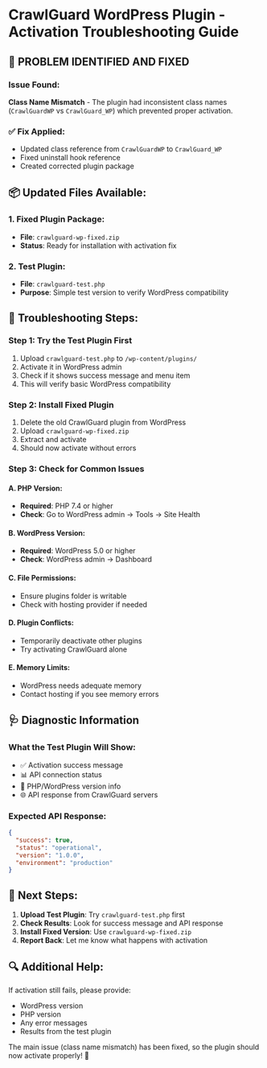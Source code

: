 # CrawlGuard WordPress Plugin - Activation Troubleshooting Guide

## 🚨 PROBLEM IDENTIFIED AND FIXED

### Issue Found:
**Class Name Mismatch** - The plugin had inconsistent class names (`CrawlGuardWP` vs `CrawlGuard_WP`) which prevented proper activation.

### ✅ Fix Applied:
- Updated class reference from `CrawlGuardWP` to `CrawlGuard_WP`
- Fixed uninstall hook reference
- Created corrected plugin package

## 📦 Updated Files Available:

### 1. Fixed Plugin Package:
- **File**: `crawlguard-wp-fixed.zip`
- **Status**: Ready for installation with activation fix

### 2. Test Plugin:
- **File**: `crawlguard-test.php` 
- **Purpose**: Simple test version to verify WordPress compatibility

## 🔧 Troubleshooting Steps:

### Step 1: Try the Test Plugin First
1. Upload `crawlguard-test.php` to `/wp-content/plugins/`
2. Activate it in WordPress admin
3. Check if it shows success message and menu item
4. This will verify basic WordPress compatibility

### Step 2: Install Fixed Plugin
1. Delete the old CrawlGuard plugin from WordPress
2. Upload `crawlguard-wp-fixed.zip` 
3. Extract and activate
4. Should now activate without errors

### Step 3: Check for Common Issues

#### A. PHP Version:
- **Required**: PHP 7.4 or higher
- **Check**: Go to WordPress admin → Tools → Site Health

#### B. WordPress Version:
- **Required**: WordPress 5.0 or higher  
- **Check**: WordPress admin → Dashboard

#### C. File Permissions:
- Ensure plugins folder is writable
- Check with hosting provider if needed

#### D. Plugin Conflicts:
- Temporarily deactivate other plugins
- Try activating CrawlGuard alone

#### E. Memory Limits:
- WordPress needs adequate memory
- Contact hosting if you see memory errors

## 🩺 Diagnostic Information

### What the Test Plugin Will Show:
- ✅ Activation success message
- 📊 API connection status  
- 🔧 PHP/WordPress version info
- 🌐 API response from CrawlGuard servers

### Expected API Response:
```json
{
  "success": true,
  "status": "operational",
  "version": "1.0.0",
  "environment": "production"
}
```

## 🚀 Next Steps:

1. **Upload Test Plugin**: Try `crawlguard-test.php` first
2. **Check Results**: Look for success message and API response
3. **Install Fixed Version**: Use `crawlguard-wp-fixed.zip`
4. **Report Back**: Let me know what happens with activation

## 🔍 Additional Help:

If activation still fails, please provide:
- WordPress version
- PHP version  
- Any error messages
- Results from the test plugin

The main issue (class name mismatch) has been fixed, so the plugin should now activate properly! 🎯
